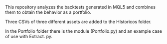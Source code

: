 This repository analyzes the backtests generated in MQL5 and combines them to obtain the behavior as a portfolio.

Three CSVs of three different assets are added to the HIstoricos folder.

In the Portfolio folder there is the module (Portfolio.py) and an example case of use with Extract. py.
